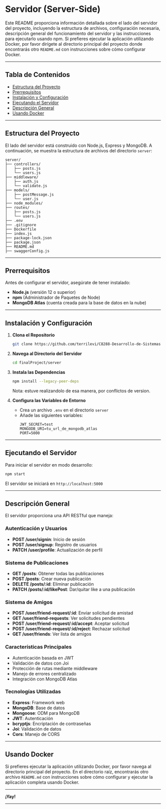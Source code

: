 # Servidor (Server-Side)

Este README proporciona información detallada sobre el lado del servidor del proyecto, incluyendo la estructura de archivos, configuración necesaria, descripción general del funcionamiento del servidor y las instrucciones para ejecutarlo usando npm. Si prefieres ejecutar la aplicación utilizando Docker, por favor dirígete al directorio principal del proyecto donde encontrarás otro `README.md` con instrucciones sobre cómo configurar Docker.

---

## Tabla de Contenidos

- [Estructura del Proyecto](#estructura-del-proyecto)
- [Prerrequisitos](#prerrequisitos)
- [Instalación y Configuración](#instalación-y-configuración)
- [Ejecutando el Servidor](#ejecutando-el-servidor)
- [Descripción General](#descripción-general)
- [Usando Docker](#usando-docker)

---

## Estructura del Proyecto

El lado del servidor está construido con Node.js, Express y MongoDB. A continuación, se muestra la estructura de archivos del directorio `server`:

```
server/
├── controllers/
│   ├── posts.js
│   └── users.js
├── middleware/
│   ├── auth.js
│   └── validate.js
├── models/
│   ├── postMessage.js
│   └── user.js
├── node_modules/
├── routes/
│   ├── posts.js
│   └── users.js
├── .env
├── .gitignore
├── Dockerfile
├── index.js
├── package-lock.json
├── package.json
├── README.md
├── swaggerConfig.js

```

---

## Prerrequisitos

Antes de configurar el servidor, asegúrate de tener instalado:

- **Node.js** (versión 12 o superior)
- **npm** (Administrador de Paquetes de Node)
- **MongoDB Atlas** (cuenta creada para la base de datos en la nube)

---

## Instalación y Configuración

1. **Clona el Repositorio**
   ```bash
   git clone https://github.com/terrilevi/C8288-Desarrollo-de-Sistemas-Web/tree/main/finalProject.git
   ```

2. **Navega al Directorio del Servidor**
   ```bash
   cd finalProject/server
   ```

3. **Instala las Dependencias**
   ```bash
   npm install --legacy-peer-deps
   ```
    Nota: estuve realizandolo de esa manera, por conflictos de version.

4. **Configura las Variables de Entorno**
   - Crea un archivo `.env` en el directorio `server`
   - Añade las siguientes variables:
     ```
     JWT_SECRET=test
     MONGODB_URI=tu_url_de_mongodb_atlas
     PORT=5000
     ```

---

## Ejecutando el Servidor

Para iniciar el servidor en modo desarrollo:

```bash
npm start
```

El servidor se iniciará en `http://localhost:5000`

---

## Descripción General

El servidor proporciona una API RESTful que maneja:

### Autenticación y Usuarios
- **POST /user/signin**: Inicio de sesión
- **POST /user/signup**: Registro de usuarios
- **PATCH /user/profile**: Actualización de perfil

### Sistema de Publicaciones
- **GET /posts**: Obtener todas las publicaciones
- **POST /posts**: Crear nueva publicación
- **DELETE /posts/:id**: Eliminar publicación
- **PATCH /posts/:id/likePost**: Dar/quitar like a una publicación

### Sistema de Amigos
- **POST /user/friend-request/:id**: Enviar solicitud de amistad
- **GET /user/friend-requests**: Ver solicitudes pendientes
- **POST /user/friend-request/:id/accept**: Aceptar solicitud
- **POST /user/friend-request/:id/reject**: Rechazar solicitud
- **GET /user/friends**: Ver lista de amigos

### Características Principales
- Autenticación basada en JWT
- Validación de datos con Joi
- Protección de rutas mediante middleware
- Manejo de errores centralizado
- Integración con MongoDB Atlas

### Tecnologías Utilizadas
- **Express**: Framework web
- **MongoDB**: Base de datos
- **Mongoose**: ODM para MongoDB
- **JWT**: Autenticación
- **bcryptjs**: Encriptación de contraseñas
- **Joi**: Validación de datos
- **Cors**: Manejo de CORS

---

## Usando Docker

Si prefieres ejecutar la aplicación utilizando Docker, por favor navega al directorio principal del proyecto. En el directorio raíz, encontrarás otro archivo `README.md` con instrucciones sobre cómo configurar y ejecutar la aplicación completa usando Docker.

---

**¡Yay!**

---

